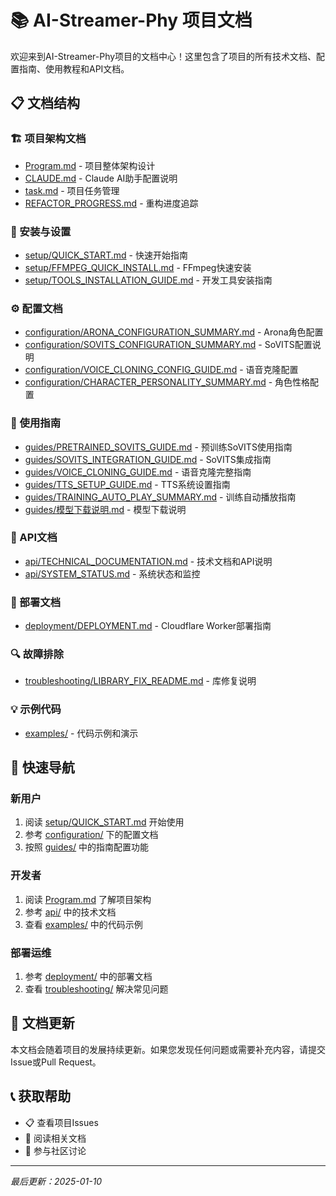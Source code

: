 # 📚 AI-Streamer-Phy 项目文档

欢迎来到AI-Streamer-Phy项目的文档中心！这里包含了项目的所有技术文档、配置指南、使用教程和API文档。

## 📋 文档结构

### 🏗️ 项目架构文档
- [Program.md](Program.md) - 项目整体架构设计
- [CLAUDE.md](CLAUDE.md) - Claude AI助手配置说明
- [task.md](task.md) - 项目任务管理
- [REFACTOR_PROGRESS.md](REFACTOR_PROGRESS.md) - 重构进度追踪

### 🚀 安装与设置
- [setup/QUICK_START.md](setup/QUICK_START.md) - 快速开始指南
- [setup/FFMPEG_QUICK_INSTALL.md](setup/FFMPEG_QUICK_INSTALL.md) - FFmpeg快速安装
- [setup/TOOLS_INSTALLATION_GUIDE.md](setup/TOOLS_INSTALLATION_GUIDE.md) - 开发工具安装指南

### ⚙️ 配置文档
- [configuration/ARONA_CONFIGURATION_SUMMARY.md](configuration/ARONA_CONFIGURATION_SUMMARY.md) - Arona角色配置
- [configuration/SOVITS_CONFIGURATION_SUMMARY.md](configuration/SOVITS_CONFIGURATION_SUMMARY.md) - SoVITS配置说明
- [configuration/VOICE_CLONING_CONFIG_GUIDE.md](configuration/VOICE_CLONING_CONFIG_GUIDE.md) - 语音克隆配置
- [configuration/CHARACTER_PERSONALITY_SUMMARY.md](configuration/CHARACTER_PERSONALITY_SUMMARY.md) - 角色性格配置

### 📖 使用指南
- [guides/PRETRAINED_SOVITS_GUIDE.md](guides/PRETRAINED_SOVITS_GUIDE.md) - 预训练SoVITS使用指南
- [guides/SOVITS_INTEGRATION_GUIDE.md](guides/SOVITS_INTEGRATION_GUIDE.md) - SoVITS集成指南
- [guides/VOICE_CLONING_GUIDE.md](guides/VOICE_CLONING_GUIDE.md) - 语音克隆完整指南
- [guides/TTS_SETUP_GUIDE.md](guides/TTS_SETUP_GUIDE.md) - TTS系统设置指南
- [guides/TRAINING_AUTO_PLAY_SUMMARY.md](guides/TRAINING_AUTO_PLAY_SUMMARY.md) - 训练自动播放指南
- [guides/模型下载说明.md](guides/模型下载说明.md) - 模型下载说明

### 🔧 API文档
- [api/TECHNICAL_DOCUMENTATION.md](api/TECHNICAL_DOCUMENTATION.md) - 技术文档和API说明
- [api/SYSTEM_STATUS.md](api/SYSTEM_STATUS.md) - 系统状态和监控

### 🚀 部署文档
- [deployment/DEPLOYMENT.md](deployment/DEPLOYMENT.md) - Cloudflare Worker部署指南

### 🔍 故障排除
- [troubleshooting/LIBRARY_FIX_README.md](troubleshooting/LIBRARY_FIX_README.md) - 库修复说明

### 💡 示例代码
- [examples/](examples/) - 代码示例和演示

## 🎯 快速导航

### 新用户
1. 阅读 [setup/QUICK_START.md](setup/QUICK_START.md) 开始使用
2. 参考 [configuration/](configuration/) 下的配置文档
3. 按照 [guides/](guides/) 中的指南配置功能

### 开发者
1. 阅读 [Program.md](Program.md) 了解项目架构
2. 参考 [api/](api/) 中的技术文档
3. 查看 [examples/](examples/) 中的代码示例

### 部署运维
1. 参考 [deployment/](deployment/) 中的部署文档
2. 查看 [troubleshooting/](troubleshooting/) 解决常见问题

## 🔄 文档更新

本文档会随着项目的发展持续更新。如果您发现任何问题或需要补充内容，请提交Issue或Pull Request。

## 📞 获取帮助

- 📋 查看项目Issues
- 📖 阅读相关文档
- 💬 参与社区讨论

---

*最后更新：2025-01-10*